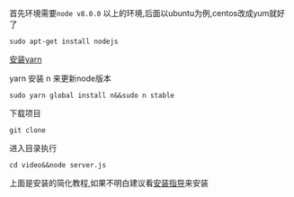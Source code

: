 首先环境需要`node v8.0.0` 以上的环境,后面以ubuntu为例,centos改成yum就好了

    sudo apt-get install nodejs

[安装yarn](https://yarnpkg.com/en/docs/install)

yarn 安装 n 来更新node版本

    sudo yarn global install n&&sudo n stable

下载项目
    
    git clone 

进入目录执行

    cd video&&node server.js

上面是安装的简化教程,如果不明白建议看[安装指导](./linux.md)来安装